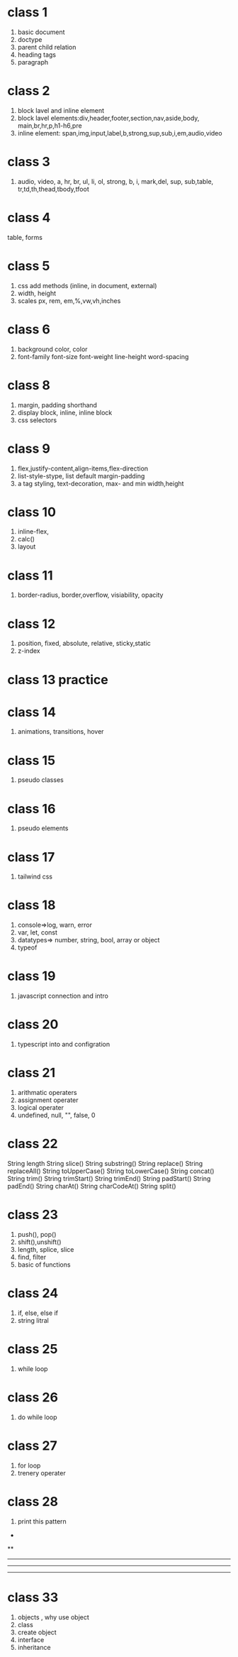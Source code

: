 # class 1
1. basic document
2. doctype
3. parent child relation
4. heading tags
5. paragraph

# class 2
1. block lavel and inline element
2. block lavel elements:div,header,footer,section,nav,aside,body, main,br,hr,p,h1-h6,pre
3. inline element: span,img,input,label,b,strong,sup,sub,i,em,audio,video

# class 3
1. audio, video, a, hr, br, ul, li, ol, strong, b, i, mark,del, sup, sub,table, tr,td,th,thead,tbody,tfoot

# class 4
table, forms

# class 5
1. css add methods (inline, in document, external)
2. width, height
3. scales px, rem, em,%,vw,vh,inches

# class 6
1. background color, color
2. font-family
font-size
font-weight
line-height
word-spacing


# class 8
1. margin, padding shorthand
2. display block, inline, inline block
3. css selectors


# class 9
1. flex,justify-content,align-items,flex-direction
2. list-style-stype, list default margin-padding
3. a tag styling, text-decoration, max- and min width,height

# class 10
1. inline-flex,
2. calc()
3. layout

# class 11
1. border-radius, border,overflow, visiability, opacity

# class 12
1. position, fixed, absolute, relative, sticky,static
2. z-index

# class 13 practice

# class 14
1. animations, transitions, hover

# class 15
1. pseudo classes 

# class 16
1. pseudo elements

# class 17 
1. tailwind css

# class 18
1. console=>log, warn, error
2. var, let, const
3. datatypes=> number, string, bool, array or object
4. typeof

# class 19
1. javascript connection and intro

# class 20
1. typescript into and configration

# class 21
1. arithmatic operaters
2. assignment operater
3. logical operater
4. undefined, null, "", false, 0

# class 22
String length
String slice()
String substring()
String replace()
String replaceAll()
String toUpperCase()
String toLowerCase()
String concat()
String trim()
String trimStart()
String trimEnd()
String padStart()
String padEnd()
String charAt()
String charCodeAt()
String split()

# class 23
1. push(), pop()
2. shift(),unshift()
3. length, splice, slice
4. find, filter
5. basic of functions

# class 24
1. if, else, else if
2. string litral

# class 25
1. while loop

# class 26
1. do while loop

# class 27
1. for loop
2. trenery operater

# class 28
1. print this pattern
*
**
***
****
*****

# class 33
1. objects , why use object
2. class
3. create object
4. interface
5. inheritance
